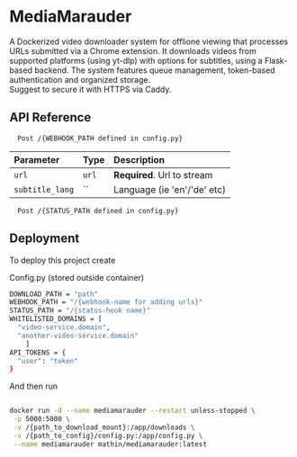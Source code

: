 # MediaMarauder

A Dockerized video downloader system for offlione viewing that processes URLs submitted via a Chrome extension. It downloads videos from supported platforms (using yt-dlp) with options for subtitles, using a Flask-based backend. The system features queue management, token-based authentication and organized storage.  
Suggest to secure it with HTTPS via Caddy. 


## API Reference

```https
  Post /{WEBHOOK_PATH defined in config.py}
```

| Parameter | Type     | Description                |
| :-------- | :------- | :------------------------- |
| `url` | `url` | **Required**. Url to stream |
| `subtitle_lang` | `` | Language (ie 'en'/'de' etc) |


```https
  Post /{STATUS_PATH defined in config.py}
```




## Deployment

To deploy this project create

Config.py (stored outside container)
```bash
DOWNLOAD_PATH = "path"
WEBHOOK_PATH = "/{webhook-name for adding urls}"
STATUS_PATH = "/{status-hook name}"
WHITELISTED_DOMAINS = [
  "video-service.domain",
  "another-video-service.domain"
    ]
API_TOKENS = {
  "user": "token"
}

```
And then run

```bash

docker run -d --name mediamarauder --restart unless-stopped \
 -p 5000:5000 \
 -v /{path_to_download_mount}:/app/downloads \
 -v /{path_to_config}/config.py:/app/config.py \
 --name mediamarauder mathin/mediamarauder:latest
```



